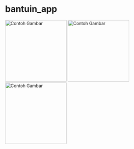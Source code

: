 # bantuin_app
<img src="https://github.com/user-attachments/assets/febfab0d-9d4e-4c9d-8258-439ec7c2e3b4" alt="Contoh Gambar" width="200">
<img src="https://github.com/user-attachments/assets/88e35fd9-8808-48ef-b77c-8fd269a1424c" alt="Contoh Gambar" width="200">
<img src="https://github.com/user-attachments/assets/ec96062b-c4c8-4513-ac46-89abc05382ed" alt="Contoh Gambar" width="200">
